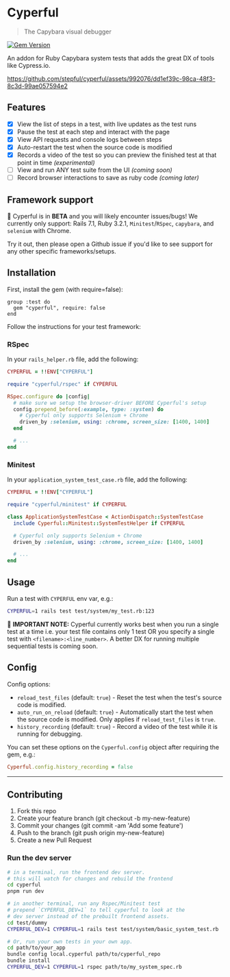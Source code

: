 # Cyperful

> The Capybara visual debugger

[![Gem Version](https://badge.fury.io/rb/cyperful.svg)](https://badge.fury.io/rb/cyperful)

An addon for Ruby Capybara system tests that adds the great DX of tools like Cypress.io.

https://github.com/stepful/cyperful/assets/992076/dd1ef39c-98ca-48f3-8c3d-99ae057594e2

## Features

- [x] View the list of steps in a test, with live updates as the test runs
- [x] Pause the test at each step and interact with the page
- [x] View API requests and console logs between steps
- [x] Auto-restart the test when the source code is modified
- [x] Records a video of the test so you can preview the finished test at that point in time _(experimental)_
- [ ] View and run ANY test suite from the UI _(coming soon)_
- [ ] Record browser interactions to save as ruby code _(coming later)_

## Framework support

🚨 Cyperful is in **BETA** and you will likely encounter issues/bugs! We currently only support: Rails 7.1, Ruby 3.2.1, `Minitest`/`RSpec`, `capybara`, and `selenium` with Chrome.

Try it out, then please open a Github issue if you'd like to see support for any other specific frameworks/setups.

## Installation

First, install the gem (with require=false):

```Gemfile
group :test do
  gem "cyperful", require: false
end
```

Follow the instructions for your test framework:

### RSpec

In your `rails_helper.rb` file, add the following:

```ruby
CYPERFUL = !!ENV["CYPERFUL"]

require "cyperful/rspec" if CYPERFUL

RSpec.configure do |config|
  # make sure we setup the browser-driver BEFORE Cyperful's setup
  config.prepend_before(:example, type: :system) do
    # Cyperful only supports Selenium + Chrome
    driven_by :selenium, using: :chrome, screen_size: [1400, 1400]
  end

  # ...
end
```

### Minitest

In your `application_system_test_case.rb` file, add the following:

```ruby
CYPERFUL = !!ENV["CYPERFUL"]

require "cyperful/minitest" if CYPERFUL

class ApplicationSystemTestCase < ActionDispatch::SystemTestCase
  include Cyperful::Minitest::SystemTestHelper if CYPERFUL

  # Cyperful only supports Selenium + Chrome
  driven_by :selenium, using: :chrome, screen_size: [1400, 1400]

  # ...
end
```

## Usage

Run a test with `CYPERFUL` env var, e.g.:

```bash
CYPERFUL=1 rails test test/system/my_test.rb:123
```

🚨 **IMPORTANT NOTE:**
Cyperful currently works best when you run a single test at a time i.e. your test file contains only 1 test OR you specify a single test with `<filename>:<line_number>`. A better DX for running multiple sequential tests is coming soon.

## Config

Config options:

- `reload_test_files` (default: `true`) - Reset the test when the test's source code is modified.
- `auto_run_on_reload` (default: `true`) - Automatically start the test when the source code is modified. Only applies if `reload_test_files` is `true`.
- `history_recording` (default: `true`) - Record a video of the test while it is running for debugging.

You can set these options on the `Cyperful.config` object after requiring the gem, e.g.:

```ruby
Cyperful.config.history_recording = false
```

---

## Contributing

1. Fork this repo
2. Create your feature branch (git checkout -b my-new-feature)
3. Commit your changes (git commit -am 'Add some feature')
4. Push to the branch (git push origin my-new-feature)
5. Create a new Pull Request

### Run the dev server

```bash
# in a terminal, run the frontend dev server.
# this will watch for changes and rebuild the frontend
cd cyperful
pnpm run dev

# in another terminal, run any Rspec/Minitest test
# prepend `CYPERFUL_DEV=1` to tell cyperful to look at the
# dev server instead of the prebuilt frontend assets.
cd test/dummy
CYPERFUL_DEV=1 CYPERFUL=1 rails test test/system/basic_system_test.rb

# Or, run your own tests in your own app.
cd path/to/your_app
bundle config local.cyperful path/to/cyperful_repo
bundle install
CYPERFUL_DEV=1 CYPERFUL=1 rspec path/to/my_system_spec.rb
```

